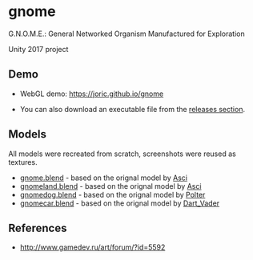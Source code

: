 # gnome

G.N.O.M.E.: General Networked Organism Manufactured for Exploration

Unity 2017 project

## Demo

* WebGL demo: https://joric.github.io/gnome

* You can also download an executable file from the [releases section](https://github.com/joric/ts100tris/releases).

## Models

All models were recreated from scratch, screenshots were reused as textures.

* [gnome.blend](gnome/Assets/models/gnome) - based on the orignal model by [Asci](http://www.gamedev.ru/art/forum/?id=5592)
* [gnomeland.blend](gnome/Assets/models/gnomeland) - based on the orignal model by [Asci](http://www.gamedev.ru/art/forum/?id=5592)
* [gnomedog.blend](gnome/Assets/models/gnomedog) - based on the orignal model by [Polter](http://www.gamedev.ru/art/forum/?id=5592&page=156#m2335)
* [gnomecar.blend](gnome/Assets/models/gnomecar) - based on the orignal model by [Dart_Vader](http://www.gamedev.ru/projects/forum/?id=8855&page=2#m16)

## References

* http://www.gamedev.ru/art/forum/?id=5592


